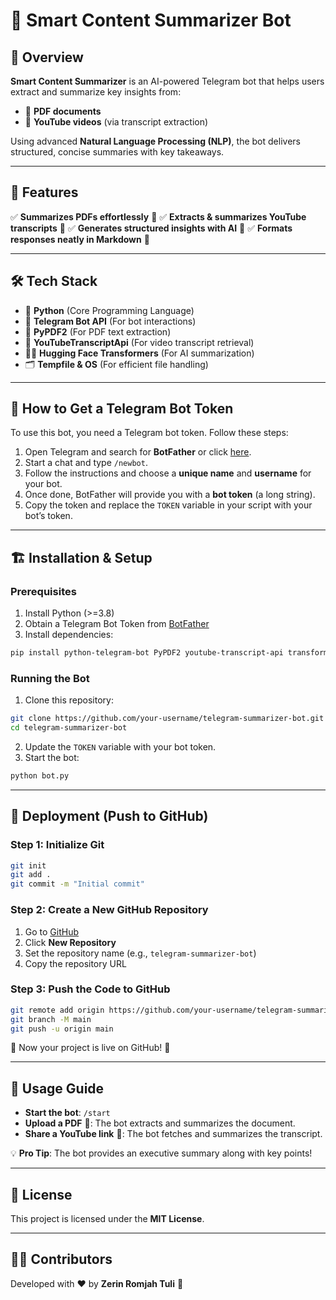 # 🤖 Smart Content Summarizer Bot

## 🌟 Overview
**Smart Content Summarizer** is an AI-powered Telegram bot that helps users extract and summarize key insights from:
- 📄 **PDF documents**
- 🎥 **YouTube videos** (via transcript extraction)

Using advanced **Natural Language Processing (NLP)**, the bot delivers structured, concise summaries with key takeaways.

---

## 🚀 Features
✅ **Summarizes PDFs effortlessly** 📄
✅ **Extracts & summarizes YouTube transcripts** 🎥
✅ **Generates structured insights with AI** 🧠
✅ **Formats responses neatly in Markdown** 📝

---

## 🛠️ Tech Stack
- 🐍 **Python** (Core Programming Language)
- 🤖 **Telegram Bot API** (For bot interactions)
- 📄 **PyPDF2** (For PDF text extraction)
- 🎥 **YouTubeTranscriptApi** (For video transcript retrieval)
- 🏋️‍♂️ **Hugging Face Transformers** (For AI summarization)
- 🗂️ **Tempfile & OS** (For efficient file handling)

---

## 🤖 How to Get a Telegram Bot Token
To use this bot, you need a Telegram bot token. Follow these steps:

1. Open Telegram and search for **BotFather** or click [here](https://t.me/botfather).
2. Start a chat and type `/newbot`.
3. Follow the instructions and choose a **unique name** and **username** for your bot.
4. Once done, BotFather will provide you with a **bot token** (a long string).
5. Copy the token and replace the `TOKEN` variable in your script with your bot’s token.

---

## 🏗️ Installation & Setup
### Prerequisites
1. Install Python (>=3.8)
2. Obtain a Telegram Bot Token from [BotFather](https://t.me/botfather)
3. Install dependencies:

```sh
pip install python-telegram-bot PyPDF2 youtube-transcript-api transformers torch
```

### Running the Bot
1. Clone this repository:
```sh
git clone https://github.com/your-username/telegram-summarizer-bot.git
cd telegram-summarizer-bot
```
2. Update the `TOKEN` variable with your bot token.
3. Start the bot:
```sh
python bot.py
```

---

## 🚢 Deployment (Push to GitHub)
### Step 1: Initialize Git
```sh
git init
git add .
git commit -m "Initial commit"
```

### Step 2: Create a New GitHub Repository
1. Go to [GitHub](https://github.com/)
2. Click **New Repository**
3. Set the repository name (e.g., `telegram-summarizer-bot`)
4. Copy the repository URL

### Step 3: Push the Code to GitHub
```sh
git remote add origin https://github.com/your-username/telegram-summarizer-bot.git
git branch -M main
git push -u origin main
```

🚀 Now your project is live on GitHub! 🎉

---

## 🎯 Usage Guide
- **Start the bot**: `/start`
- **Upload a PDF** 📄: The bot extracts and summarizes the document.
- **Share a YouTube link** 🎥: The bot fetches and summarizes the transcript.

💡 **Pro Tip**: The bot provides an executive summary along with key points!

---

## 📜 License
This project is licensed under the **MIT License**.

---

## 👩‍💻 Contributors
Developed with ❤️ by **Zerin Romjah Tuli** 🚀

